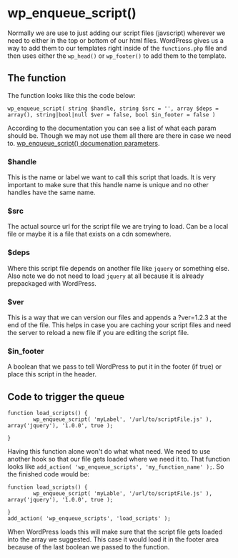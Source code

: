 # wp\_enqueue\_script()

Normally we are use to just adding our script files (javscript) wherever we need to either in the top or bottom of our html files. WordPress gives us a way to add them to our templates right inside of the `functions.php` file and then uses either the `wp_head()` or `wp_footer()` to add them to the template.

## The function

The function looks like this the code below:

```
wp_enqueue_script( string $handle, string $src = '', array $deps = array(), string|bool|null $ver = false, bool $in_footer = false )
```

According to the documentation you can see a list of what each param should be. Though we may not use them all there are there in case we need to. [wp_enqueue_script() documenation parameters](https://developer.wordpress.org/reference/functions/wp_enqueue_script/#parameters).

### $handle

This is the name or label we want to call this script that loads. It is very important to make sure that this handle name is unique and no other handles have the same name.

### $src

The actual source url for the script file we are trying to load. Can be a local file or maybe it is a file that exists on a cdn somewhere.

### $deps

Where this script file depends on another file like `jquery` or something else. Also note we do not need to load `jquery` at all because it is already prepackaged with WordPress.

### $ver

This is a way that we can version our files and appends a ?ver=1.2.3 at the end of the file. This helps in case you are caching your script files and need the server to reload a new file if you are editing the script file.

### $in_footer

A boolean that we pass to tell WordPress to put it in the footer (if true) or place this script in the header.

## Code to trigger the queue

```
function load_scripts() {
		wp_enqueue_script( 'myLabel', '/url/to/scriptFile.js' ), array('jquery'), '1.0.0', true );

}
```

Having this function alone won't do what what need. We need to use another hook so that our file gets loaded where we need it to. That function looks like `add_action( 'wp_enqueue_scripts', 'my_function_name' );`. So the finished code would be:

```
function load_scripts() {
		wp_enqueue_script( 'myLable', '/url/to/scriptFile.js' ), array('jquery'), '1.0.0', true );

}
add_action( 'wp_enqueue_scripts', 'load_scripts' );
```

When WordPress loads this will make sure that the script file gets loaded into the array we suggested. This case it would load it in the footer area because of the last boolean we passed to the function.
